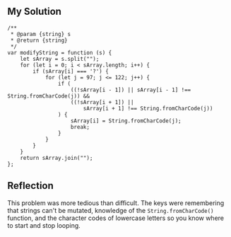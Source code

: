 ## My Solution

```
/**
 * @param {string} s
 * @return {string}
 */
var modifyString = function (s) {
    let sArray = s.split("");
    for (let i = 0; i < sArray.length; i++) {
        if (sArray[i] === '?') {
            for (let j = 97; j <= 122; j++) {
                if (
                    ((!sArray[i - 1]) || sArray[i - 1] !== String.fromCharCode(j)) &&
                    ((!sArray[i + 1]) ||
                        sArray[i + 1] !== String.fromCharCode(j))
                ) {
                    sArray[i] = String.fromCharCode(j);
                    break;
                }
            }
        }
    }
    return sArray.join("");
};
```

## Reflection

This problem was more tedious than difficult. The keys were remembering that strings can't be mutated, knowledge of the `String.fromCharCode()` function, and the character codes of lowercase letters so you know where to start and stop looping.
